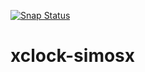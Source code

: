 [![Snap Status](https://build.snapcraft.io/badge/simos/xclock-simosx.svg)](https://build.snapcraft.io/user/simos/xclock-simosx)

# xclock-simosx

